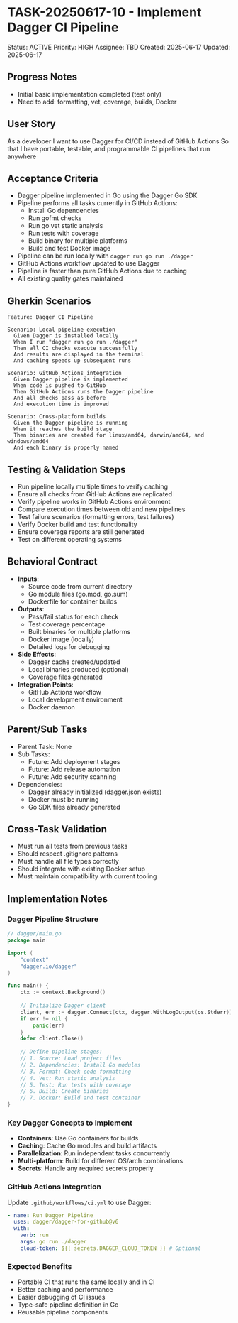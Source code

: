 # TASK-20250617-10 - Implement Dagger CI Pipeline
Status: ACTIVE
Priority: HIGH
Assignee: TBD
Created: 2025-06-17
Updated: 2025-06-17

## Progress Notes
- Initial basic implementation completed (test only)
- Need to add: formatting, vet, coverage, builds, Docker

## User Story
As a developer
I want to use Dagger for CI/CD instead of GitHub Actions
So that I have portable, testable, and programmable CI pipelines that run anywhere

## Acceptance Criteria
- Dagger pipeline implemented in Go using the Dagger Go SDK
- Pipeline performs all tasks currently in GitHub Actions:
  - Install Go dependencies
  - Run gofmt checks
  - Run go vet static analysis
  - Run tests with coverage
  - Build binary for multiple platforms
  - Build and test Docker image
- Pipeline can be run locally with `dagger run go run ./dagger`
- GitHub Actions workflow updated to use Dagger
- Pipeline is faster than pure GitHub Actions due to caching
- All existing quality gates maintained

## Gherkin Scenarios
```gherkin
Feature: Dagger CI Pipeline

Scenario: Local pipeline execution
  Given Dagger is installed locally
  When I run "dagger run go run ./dagger"
  Then all CI checks execute successfully
  And results are displayed in the terminal
  And caching speeds up subsequent runs

Scenario: GitHub Actions integration
  Given Dagger pipeline is implemented
  When code is pushed to GitHub
  Then GitHub Actions runs the Dagger pipeline
  And all checks pass as before
  And execution time is improved

Scenario: Cross-platform builds
  Given the Dagger pipeline is running
  When it reaches the build stage
  Then binaries are created for linux/amd64, darwin/amd64, and windows/amd64
  And each binary is properly named
```

## Testing & Validation Steps
- Run pipeline locally multiple times to verify caching
- Ensure all checks from GitHub Actions are replicated
- Verify pipeline works in GitHub Actions environment
- Compare execution times between old and new pipelines
- Test failure scenarios (formatting errors, test failures)
- Verify Docker build and test functionality
- Ensure coverage reports are still generated
- Test on different operating systems

## Behavioral Contract
- **Inputs**:
  - Source code from current directory
  - Go module files (go.mod, go.sum)
  - Dockerfile for container builds
- **Outputs**:
  - Pass/fail status for each check
  - Test coverage percentage
  - Built binaries for multiple platforms
  - Docker image (locally)
  - Detailed logs for debugging
- **Side Effects**:
  - Dagger cache created/updated
  - Local binaries produced (optional)
  - Coverage files generated
- **Integration Points**:
  - GitHub Actions workflow
  - Local development environment
  - Docker daemon

## Parent/Sub Tasks
- Parent Task: None
- Sub Tasks: 
  - Future: Add deployment stages
  - Future: Add release automation
  - Future: Add security scanning
- Dependencies: 
  - Dagger already initialized (dagger.json exists)
  - Docker must be running
  - Go SDK files already generated

## Cross-Task Validation
- Must run all tests from previous tasks
- Should respect .gitignore patterns
- Must handle all file types correctly
- Should integrate with existing Docker setup
- Must maintain compatibility with current tooling

## Implementation Notes

### Dagger Pipeline Structure
```go
// dagger/main.go
package main

import (
    "context"
    "dagger.io/dagger"
)

func main() {
    ctx := context.Background()
    
    // Initialize Dagger client
    client, err := dagger.Connect(ctx, dagger.WithLogOutput(os.Stderr))
    if err != nil {
        panic(err)
    }
    defer client.Close()
    
    // Define pipeline stages:
    // 1. Source: Load project files
    // 2. Dependencies: Install Go modules
    // 3. Format: Check code formatting
    // 4. Vet: Run static analysis
    // 5. Test: Run tests with coverage
    // 6. Build: Create binaries
    // 7. Docker: Build and test container
}
```

### Key Dagger Concepts to Implement
- **Containers**: Use Go containers for builds
- **Caching**: Cache Go modules and build artifacts
- **Parallelization**: Run independent tasks concurrently
- **Multi-platform**: Build for different OS/arch combinations
- **Secrets**: Handle any required secrets properly

### GitHub Actions Integration
Update `.github/workflows/ci.yml` to use Dagger:
```yaml
- name: Run Dagger Pipeline
  uses: dagger/dagger-for-github@v6
  with:
    verb: run
    args: go run ./dagger
    cloud-token: ${{ secrets.DAGGER_CLOUD_TOKEN }} # Optional
```

### Expected Benefits
- Portable CI that runs the same locally and in CI
- Better caching and performance
- Easier debugging of CI issues
- Type-safe pipeline definition in Go
- Reusable pipeline components
